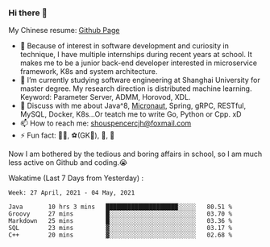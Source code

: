 ### Hi there 👋

My Chinese resume: [Github Page](https://spencercjh.github.io/resume/)

- 🔭 Because of interest in software development and curiosity in technique, I have multiple internships during recent years at school. It makes me to be a junior back-end developer interested in microservice framework, K8s and system architecture.
- 🌱 I’m currently studying software engineering at Shanghai University for master degree. My research direction is distributed machine learning. Keyword: Parameter Server, ADMM, Horovod, XDL.
- 💬 Discuss with me about Java^8, [Micronaut](http://micronaut.io/), Spring, gRPC, RESTful, MySQL, Docker, K8s...Or teatch me to write Go, Python or Cpp. xD
- 📫 How to reach me: shouspencercjh@foxmail.com
- ⚡ Fun fact: 🚴‍♂️, ⚽(GK🥅), 🏓, 🏸

Now I am bothered by the tedious and boring affairs in school, so I am much less active on Github and coding.😭

Wakatime (Last 7 Days from Yesterday) :

<!--START_SECTION:waka-->
```text
Week: 27 April, 2021 - 04 May, 2021

Java       10 hrs 3 mins   ████████████████████░░░░░   80.51 % 
Groovy     27 mins         █░░░░░░░░░░░░░░░░░░░░░░░░   03.70 % 
Markdown   25 mins         █░░░░░░░░░░░░░░░░░░░░░░░░   03.36 % 
SQL        23 mins         ▓░░░░░░░░░░░░░░░░░░░░░░░░   03.17 % 
C++        20 mins         ▓░░░░░░░░░░░░░░░░░░░░░░░░   02.68 % 
```
<!--END_SECTION:waka-->
